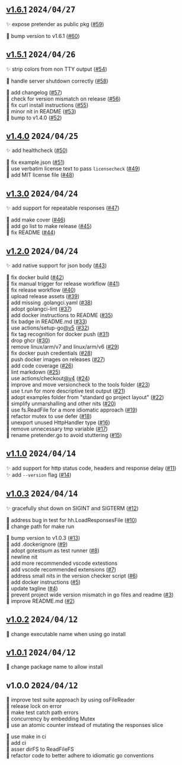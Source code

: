 

<a name="v1.6.1"></a>
## [v1.6.1](https://github.com/kilianc/pretender/compare/v1.5.1...v1.6.1) <kbd>2024/04/27</kbd>


✨ expose pretender as public pkg ([#59](https://github.com/kilianc/pretender/issues/59))<br>

🧹 bump version to v1.6.1 ([#60](https://github.com/kilianc/pretender/issues/60))<br>


<a name="v1.5.1"></a>
## [v1.5.1](https://github.com/kilianc/pretender/compare/v1.4.0...v1.5.1) <kbd>2024/04/26</kbd>


✨ strip colors from non TTY output ([#54](https://github.com/kilianc/pretender/issues/54))<br>

🐛 handle server shutdown correctly ([#58](https://github.com/kilianc/pretender/issues/58))<br>

🧹 add changelog ([#57](https://github.com/kilianc/pretender/issues/57))<br>🧹 check for version mismatch on release ([#56](https://github.com/kilianc/pretender/issues/56))<br>🧹 fix curl install instructions ([#55](https://github.com/kilianc/pretender/issues/55))<br>🧹 minor nit in README ([#53](https://github.com/kilianc/pretender/issues/53))<br>🧹 bump to v1.4.0 ([#52](https://github.com/kilianc/pretender/issues/52))<br>


<a name="v1.4.0"></a>
## [v1.4.0](https://github.com/kilianc/pretender/compare/v1.3.0...v1.4.0) <kbd>2024/04/25</kbd>


✨ add healthcheck ([#50](https://github.com/kilianc/pretender/issues/50))<br>

🧹 fix example.json ([#51](https://github.com/kilianc/pretender/issues/51))<br>🧹 use verbatim license text to pass `licensecheck` ([#49](https://github.com/kilianc/pretender/issues/49))<br>🧹 add MIT license file ([#48](https://github.com/kilianc/pretender/issues/48))<br>


<a name="v1.3.0"></a>
## [v1.3.0](https://github.com/kilianc/pretender/compare/v1.2.0...v1.3.0) <kbd>2024/04/24</kbd>


✨ add support for repeatable responses ([#47](https://github.com/kilianc/pretender/issues/47))<br>

🧹 add make cover ([#46](https://github.com/kilianc/pretender/issues/46))<br>🧹 add go list to make release ([#45](https://github.com/kilianc/pretender/issues/45))<br>🧹 fix README ([#44](https://github.com/kilianc/pretender/issues/44))<br>


<a name="v1.2.0"></a>
## [v1.2.0](https://github.com/kilianc/pretender/compare/v1.1.0...v1.2.0) <kbd>2024/04/24</kbd>


✨ add native support for json body ([#43](https://github.com/kilianc/pretender/issues/43))<br>

🧹 fix docker build ([#42](https://github.com/kilianc/pretender/issues/42))<br>🧹 fix manual trigger for release workflow ([#41](https://github.com/kilianc/pretender/issues/41))<br>🧹 fix release workflow ([#40](https://github.com/kilianc/pretender/issues/40))<br>🧹 upload release assets ([#39](https://github.com/kilianc/pretender/issues/39))<br>🧹 add missing .golangci.yaml ([#38](https://github.com/kilianc/pretender/issues/38))<br>🧹 adopt golangci-lint ([#37](https://github.com/kilianc/pretender/issues/37))<br>🧹 add docker instructions to README ([#35](https://github.com/kilianc/pretender/issues/35))<br>🧹 fix badge in README.md ([#33](https://github.com/kilianc/pretender/issues/33))<br>🧹 use actions/setup-go[@v5](https://github.com/v5) ([#32](https://github.com/kilianc/pretender/issues/32))<br>🧹 fix tag recognition for docker push ([#31](https://github.com/kilianc/pretender/issues/31))<br>🧹 drop ghcr ([#30](https://github.com/kilianc/pretender/issues/30))<br>🧹 remove linux/arm/v7 and linux/arm/v6 ([#29](https://github.com/kilianc/pretender/issues/29))<br>🧹 fix docker push credentials ([#28](https://github.com/kilianc/pretender/issues/28))<br>🧹 push docker images on releases ([#27](https://github.com/kilianc/pretender/issues/27))<br>🧹 add code coverage ([#26](https://github.com/kilianc/pretender/issues/26))<br>🧹 lint markdown ([#25](https://github.com/kilianc/pretender/issues/25))<br>🧹 use actions/checkout[@v4](https://github.com/v4) ([#24](https://github.com/kilianc/pretender/issues/24))<br>🧹 improve and move versioncheck to the tools folder ([#23](https://github.com/kilianc/pretender/issues/23))<br>🧹 use t.run for more descriptive test output ([#21](https://github.com/kilianc/pretender/issues/21))<br>🧹 adopt examples folder from "standard go project layout" ([#22](https://github.com/kilianc/pretender/issues/22))<br>🧹 simplify unmarshalling and other nits ([#20](https://github.com/kilianc/pretender/issues/20))<br>🧹 use fs.ReadFile for a more idiomatic approach ([#19](https://github.com/kilianc/pretender/issues/19))<br>🧹 refactor mutex to use defer ([#18](https://github.com/kilianc/pretender/issues/18))<br>🧹 unexport unused HttpHandler type ([#16](https://github.com/kilianc/pretender/issues/16))<br>🧹 remove unnecessary tmp variable ([#17](https://github.com/kilianc/pretender/issues/17))<br>🧹 rename pretender.go to avoid stuttering ([#15](https://github.com/kilianc/pretender/issues/15))<br>


<a name="v1.1.0"></a>
## [v1.1.0](https://github.com/kilianc/pretender/compare/v1.0.3...v1.1.0) <kbd>2024/04/14</kbd>


✨ add support for http status code, headers and response delay ([#11](https://github.com/kilianc/pretender/issues/11))<br>✨ add `--version` flag ([#14](https://github.com/kilianc/pretender/issues/14))<br>


<a name="v1.0.3"></a>
## [v1.0.3](https://github.com/kilianc/pretender/compare/v1.0.2...v1.0.3) <kbd>2024/04/14</kbd>


✨ gracefully shut down on SIGINT and SIGTERM ([#12](https://github.com/kilianc/pretender/issues/12))<br>

🐛 address bug in test for hh.LoadResponsesFile ([#10](https://github.com/kilianc/pretender/issues/10))<br>🐛 change path for make run<br>

🧹 bump version to v1.0.3 ([#13](https://github.com/kilianc/pretender/issues/13))<br>🧹 add .dockerignore ([#9](https://github.com/kilianc/pretender/issues/9))<br>🧹 adopt gotestsum as test runner ([#8](https://github.com/kilianc/pretender/issues/8))<br>🧹 newline nit<br>🧹 add more recommended vscode extestions<br>🧹 add vscode recommended extensions ([#7](https://github.com/kilianc/pretender/issues/7))<br>🧹 address small nits in the version checker script ([#6](https://github.com/kilianc/pretender/issues/6))<br>🧹 add docker instructions ([#5](https://github.com/kilianc/pretender/issues/5))<br>🧹 update tagline ([#4](https://github.com/kilianc/pretender/issues/4))<br>🧹 prevent project wide version mismatch in go files and readme ([#3](https://github.com/kilianc/pretender/issues/3))<br>🧹 improve README.md ([#2](https://github.com/kilianc/pretender/issues/2))<br>


<a name="v1.0.2"></a>
## [v1.0.2](https://github.com/kilianc/pretender/compare/v1.0.1...v1.0.2) <kbd>2024/04/12</kbd>


🐛 change executable name when using go install<br>


<a name="v1.0.1"></a>
## [v1.0.1](https://github.com/kilianc/pretender/compare/v1.0.0...v1.0.1) <kbd>2024/04/12</kbd>


🐛 change package name to allow install<br>


<a name="v1.0.0"></a>
## v1.0.0 <kbd>2024/04/12</kbd>


🐛 improve test suite approach by using osFileReader<br>🐛 release lock on error<br>🐛 make test catch path errors<br>🐛 concurrency by embedding Mutex<br>🐛 use an atomic counter instead of mutating the responses slice<br>

🧹 use make in ci<br>🧹 add ci<br>🧹 asser dirFS to ReadFileFS<br>🧹 refactor code to better adhere to idiomatic go conventions<br>
